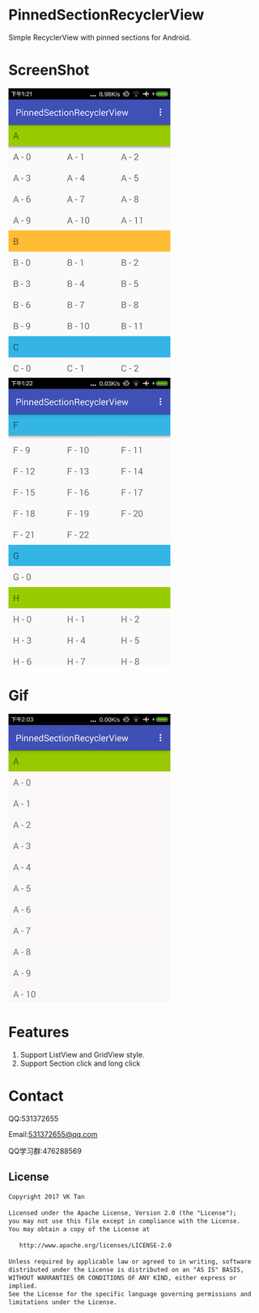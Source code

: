 # PinnedSectionRecyclerView
Simple RecyclerView with pinned sections for Android.

# ScreenShot
![ListViewStyle](example_listview.png)
![ListViewStyle](example_gridview.png)&nbsp;

# Gif
![ListViewStyle](example.gif)

# Features
1. Support ListView and GridView style.
2. Support Section click and long click

# Contact
QQ:531372655

Email:531372655@qq.com

QQ学习群:476288569

License
-------

    Copyright 2017 VK Tan

    Licensed under the Apache License, Version 2.0 (the "License");
    you may not use this file except in compliance with the License.
    You may obtain a copy of the License at

       http://www.apache.org/licenses/LICENSE-2.0

    Unless required by applicable law or agreed to in writing, software
    distributed under the License is distributed on an "AS IS" BASIS,
    WITHOUT WARRANTIES OR CONDITIONS OF ANY KIND, either express or implied.
    See the License for the specific language governing permissions and
    limitations under the License.
